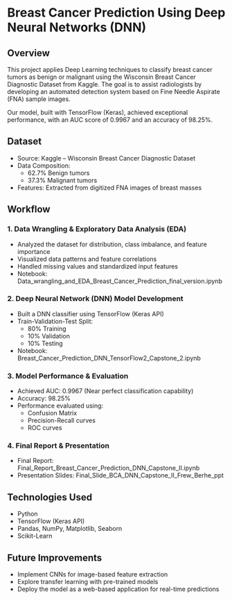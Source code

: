 # Breast Cancer Prediction Using Deep Neural Networks (DNN)
## Overview
This project applies Deep Learning techniques to classify breast cancer tumors as benign or malignant using the Wisconsin Breast Cancer Diagnostic Dataset from Kaggle. The goal is to assist radiologists by developing an automated detection system based on Fine Needle Aspirate (FNA) sample images.

Our model, built with TensorFlow (Keras), achieved exceptional performance, with an AUC score of 0.9967 and an accuracy of 98.25%.

## Dataset
- Source: Kaggle – Wisconsin Breast Cancer Diagnostic Dataset
- Data Composition:
  - 62.7% Benign tumors
  - 37.3% Malignant tumors
- Features: Extracted from digitized FNA images of breast masses
  
## Workflow
### 1. Data Wrangling & Exploratory Data Analysis (EDA)
- Analyzed the dataset for distribution, class imbalance, and feature importance
- Visualized data patterns and feature correlations
- Handled missing values and standardized input features
- Notebook: Data_wrangling_and_EDA_Breast_Cancer_Prediction_final_version.ipynb
### 2. Deep Neural Network (DNN) Model Development
- Built a DNN classifier using TensorFlow (Keras API)
- Train-Validation-Test Split:
  - 80% Training
  - 10% Validation
  - 10% Testing
- Notebook: Breast_Cancer_Prediction_DNN_TensorFlow2_Capstone_2.ipynb
### 3. Model Performance & Evaluation
- Achieved AUC: 0.9967 (Near perfect classification capability)
- Accuracy: 98.25%
- Performance evaluated using:
  - Confusion Matrix
  - Precision-Recall curves
  - ROC curves
### 4. Final Report & Presentation
- Final Report: Final_Report_Breast_Cancer_Prediction_DNN_Capstone_II.ipynb
- Presentation Slides: Final_Slide_BCA_DNN_Capstone_II_Frew_Berhe_ppt
## Technologies Used
- Python
- TensorFlow (Keras API)
- Pandas, NumPy, Matplotlib, Seaborn
- Scikit-Learn

## Future Improvements
- Implement CNNs for image-based feature extraction
- Explore transfer learning with pre-trained models
- Deploy the model as a web-based application for real-time predictions
